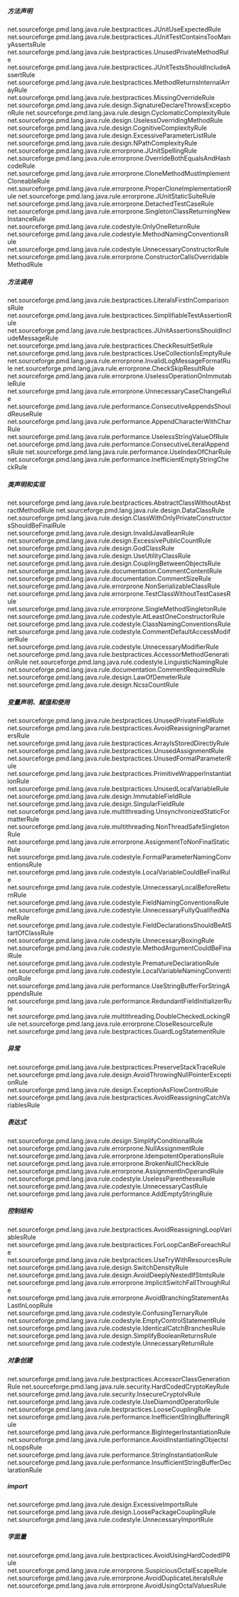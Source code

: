 ##### 方法声明
net.sourceforge.pmd.lang.java.rule.bestpractices.JUnitUseExpectedRule
net.sourceforge.pmd.lang.java.rule.bestpractices.JUnitTestContainsTooManyAssertsRule
net.sourceforge.pmd.lang.java.rule.bestpractices.UnusedPrivateMethodRule
net.sourceforge.pmd.lang.java.rule.bestpractices.JUnitTestsShouldIncludeAssertRule
net.sourceforge.pmd.lang.java.rule.bestpractices.MethodReturnsInternalArrayRule
net.sourceforge.pmd.lang.java.rule.bestpractices.MissingOverrideRule
net.sourceforge.pmd.lang.java.rule.design.SignatureDeclareThrowsExceptionRule
net.sourceforge.pmd.lang.java.rule.design.CyclomaticComplexityRule
net.sourceforge.pmd.lang.java.rule.design.UselessOverridingMethodRule
net.sourceforge.pmd.lang.java.rule.design.CognitiveComplexityRule
net.sourceforge.pmd.lang.java.rule.design.ExcessiveParameterListRule
net.sourceforge.pmd.lang.java.rule.design.NPathComplexityRule
net.sourceforge.pmd.lang.java.rule.errorprone.JUnitSpellingRule
net.sourceforge.pmd.lang.java.rule.errorprone.OverrideBothEqualsAndHashcodeRule
net.sourceforge.pmd.lang.java.rule.errorprone.CloneMethodMustImplementCloneableRule
net.sourceforge.pmd.lang.java.rule.errorprone.ProperCloneImplementationRule
net.sourceforge.pmd.lang.java.rule.errorprone.JUnitStaticSuiteRule
net.sourceforge.pmd.lang.java.rule.errorprone.DetachedTestCaseRule
net.sourceforge.pmd.lang.java.rule.errorprone.SingletonClassReturningNewInstanceRule
net.sourceforge.pmd.lang.java.rule.codestyle.OnlyOneReturnRule
net.sourceforge.pmd.lang.java.rule.codestyle.MethodNamingConventionsRule
net.sourceforge.pmd.lang.java.rule.codestyle.UnnecessaryConstructorRule
net.sourceforge.pmd.lang.java.rule.errorprone.ConstructorCallsOverridableMethodRule

##### 方法调用
net.sourceforge.pmd.lang.java.rule.bestpractices.LiteralsFirstInComparisonsRule
net.sourceforge.pmd.lang.java.rule.bestpractices.SimplifiableTestAssertionRule
net.sourceforge.pmd.lang.java.rule.bestpractices.JUnitAssertionsShouldIncludeMessageRule
net.sourceforge.pmd.lang.java.rule.bestpractices.CheckResultSetRule
net.sourceforge.pmd.lang.java.rule.bestpractices.UseCollectionIsEmptyRule
net.sourceforge.pmd.lang.java.rule.errorprone.InvalidLogMessageFormatRule
net.sourceforge.pmd.lang.java.rule.errorprone.CheckSkipResultRule
net.sourceforge.pmd.lang.java.rule.errorprone.UselessOperationOnImmutableRule
net.sourceforge.pmd.lang.java.rule.errorprone.UnnecessaryCaseChangeRule
net.sourceforge.pmd.lang.java.rule.performance.ConsecutiveAppendsShouldReuseRule
net.sourceforge.pmd.lang.java.rule.performance.AppendCharacterWithCharRule
net.sourceforge.pmd.lang.java.rule.performance.UselessStringValueOfRule
net.sourceforge.pmd.lang.java.rule.performance.ConsecutiveLiteralAppendsRule
net.sourceforge.pmd.lang.java.rule.performance.UseIndexOfCharRule
net.sourceforge.pmd.lang.java.rule.performance.InefficientEmptyStringCheckRule

##### 类声明和实现
net.sourceforge.pmd.lang.java.rule.bestpractices.AbstractClassWithoutAbstractMethodRule
net.sourceforge.pmd.lang.java.rule.design.DataClassRule
net.sourceforge.pmd.lang.java.rule.design.ClassWithOnlyPrivateConstructorsShouldBeFinalRule
net.sourceforge.pmd.lang.java.rule.design.InvalidJavaBeanRule
net.sourceforge.pmd.lang.java.rule.design.ExcessivePublicCountRule
net.sourceforge.pmd.lang.java.rule.design.GodClassRule
net.sourceforge.pmd.lang.java.rule.design.UseUtilityClassRule
net.sourceforge.pmd.lang.java.rule.design.CouplingBetweenObjectsRule
net.sourceforge.pmd.lang.java.rule.documentation.CommentContentRule
net.sourceforge.pmd.lang.java.rule.documentation.CommentSizeRule
net.sourceforge.pmd.lang.java.rule.errorprone.NonSerializableClassRule
net.sourceforge.pmd.lang.java.rule.errorprone.TestClassWithoutTestCasesRule
net.sourceforge.pmd.lang.java.rule.errorprone.SingleMethodSingletonRule
net.sourceforge.pmd.lang.java.rule.codestyle.AtLeastOneConstructorRule
net.sourceforge.pmd.lang.java.rule.codestyle.ClassNamingConventionsRule
net.sourceforge.pmd.lang.java.rule.codestyle.CommentDefaultAccessModifierRule
net.sourceforge.pmd.lang.java.rule.codestyle.UnnecessaryModifierRule
net.sourceforge.pmd.lang.java.rule.bestpractices.AccessorMethodGenerationRule
net.sourceforge.pmd.lang.java.rule.codestyle.LinguisticNamingRule
net.sourceforge.pmd.lang.java.rule.documentation.CommentRequiredRule
net.sourceforge.pmd.lang.java.rule.design.LawOfDemeterRule
net.sourceforge.pmd.lang.java.rule.design.NcssCountRule

##### 变量声明、赋值和使用
net.sourceforge.pmd.lang.java.rule.bestpractices.UnusedPrivateFieldRule
net.sourceforge.pmd.lang.java.rule.bestpractices.AvoidReassigningParametersRule
net.sourceforge.pmd.lang.java.rule.bestpractices.ArrayIsStoredDirectlyRule
net.sourceforge.pmd.lang.java.rule.bestpractices.UnusedAssignmentRule
net.sourceforge.pmd.lang.java.rule.bestpractices.UnusedFormalParameterRule
net.sourceforge.pmd.lang.java.rule.bestpractices.PrimitiveWrapperInstantiationRule
net.sourceforge.pmd.lang.java.rule.bestpractices.UnusedLocalVariableRule
net.sourceforge.pmd.lang.java.rule.design.ImmutableFieldRule
net.sourceforge.pmd.lang.java.rule.design.SingularFieldRule
net.sourceforge.pmd.lang.java.rule.multithreading.UnsynchronizedStaticFormatterRule
net.sourceforge.pmd.lang.java.rule.multithreading.NonThreadSafeSingletonRule
net.sourceforge.pmd.lang.java.rule.errorprone.AssignmentToNonFinalStaticRule
net.sourceforge.pmd.lang.java.rule.codestyle.FormalParameterNamingConventionsRule
net.sourceforge.pmd.lang.java.rule.codestyle.LocalVariableCouldBeFinalRule
net.sourceforge.pmd.lang.java.rule.codestyle.UnnecessaryLocalBeforeReturnRule
net.sourceforge.pmd.lang.java.rule.codestyle.FieldNamingConventionsRule
net.sourceforge.pmd.lang.java.rule.codestyle.UnnecessaryFullyQualifiedNameRule
net.sourceforge.pmd.lang.java.rule.codestyle.FieldDeclarationsShouldBeAtStartOfClassRule
net.sourceforge.pmd.lang.java.rule.codestyle.UnnecessaryBoxingRule
net.sourceforge.pmd.lang.java.rule.codestyle.MethodArgumentCouldBeFinalRule
net.sourceforge.pmd.lang.java.rule.codestyle.PrematureDeclarationRule
net.sourceforge.pmd.lang.java.rule.codestyle.LocalVariableNamingConventionsRule
net.sourceforge.pmd.lang.java.rule.performance.UseStringBufferForStringAppendsRule
net.sourceforge.pmd.lang.java.rule.performance.RedundantFieldInitializerRule
net.sourceforge.pmd.lang.java.rule.multithreading.DoubleCheckedLockingRule
net.sourceforge.pmd.lang.java.rule.errorprone.CloseResourceRule
net.sourceforge.pmd.lang.java.rule.bestpractices.GuardLogStatementRule

##### 异常
net.sourceforge.pmd.lang.java.rule.bestpractices.PreserveStackTraceRule
net.sourceforge.pmd.lang.java.rule.design.AvoidThrowingNullPointerExceptionRule
net.sourceforge.pmd.lang.java.rule.design.ExceptionAsFlowControlRule
net.sourceforge.pmd.lang.java.rule.bestpractices.AvoidReassigningCatchVariablesRule

##### 表达式
net.sourceforge.pmd.lang.java.rule.design.SimplifyConditionalRule
net.sourceforge.pmd.lang.java.rule.errorprone.NullAssignmentRule
net.sourceforge.pmd.lang.java.rule.errorprone.IdempotentOperationsRule
net.sourceforge.pmd.lang.java.rule.errorprone.BrokenNullCheckRule
net.sourceforge.pmd.lang.java.rule.errorprone.AssignmentInOperandRule
net.sourceforge.pmd.lang.java.rule.codestyle.UselessParenthesesRule
net.sourceforge.pmd.lang.java.rule.codestyle.UnnecessaryCastRule
net.sourceforge.pmd.lang.java.rule.performance.AddEmptyStringRule

##### 控制结构
net.sourceforge.pmd.lang.java.rule.bestpractices.AvoidReassigningLoopVariablesRule
net.sourceforge.pmd.lang.java.rule.bestpractices.ForLoopCanBeForeachRule
net.sourceforge.pmd.lang.java.rule.bestpractices.UseTryWithResourcesRule
net.sourceforge.pmd.lang.java.rule.design.SwitchDensityRule
net.sourceforge.pmd.lang.java.rule.design.AvoidDeeplyNestedIfStmtsRule
net.sourceforge.pmd.lang.java.rule.errorprone.ImplicitSwitchFallThroughRule
net.sourceforge.pmd.lang.java.rule.errorprone.AvoidBranchingStatementAsLastInLoopRule
net.sourceforge.pmd.lang.java.rule.codestyle.ConfusingTernaryRule
net.sourceforge.pmd.lang.java.rule.codestyle.EmptyControlStatementRule
net.sourceforge.pmd.lang.java.rule.codestyle.IdenticalCatchBranchesRule
net.sourceforge.pmd.lang.java.rule.design.SimplifyBooleanReturnsRule
net.sourceforge.pmd.lang.java.rule.codestyle.UnnecessaryReturnRule

##### 对象创建
net.sourceforge.pmd.lang.java.rule.bestpractices.AccessorClassGenerationRule
net.sourceforge.pmd.lang.java.rule.security.HardCodedCryptoKeyRule
net.sourceforge.pmd.lang.java.rule.security.InsecureCryptoIvRule
net.sourceforge.pmd.lang.java.rule.codestyle.UseDiamondOperatorRule
net.sourceforge.pmd.lang.java.rule.bestpractices.LooseCouplingRule
net.sourceforge.pmd.lang.java.rule.performance.InefficientStringBufferingRule
net.sourceforge.pmd.lang.java.rule.performance.BigIntegerInstantiationRule
net.sourceforge.pmd.lang.java.rule.performance.AvoidInstantiatingObjectsInLoopsRule
net.sourceforge.pmd.lang.java.rule.performance.StringInstantiationRule
net.sourceforge.pmd.lang.java.rule.performance.InsufficientStringBufferDeclarationRule

##### import
net.sourceforge.pmd.lang.java.rule.design.ExcessiveImportsRule
net.sourceforge.pmd.lang.java.rule.design.LoosePackageCouplingRule
net.sourceforge.pmd.lang.java.rule.codestyle.UnnecessaryImportRule

##### 字面量
net.sourceforge.pmd.lang.java.rule.bestpractices.AvoidUsingHardCodedIPRule
net.sourceforge.pmd.lang.java.rule.errorprone.SuspiciousOctalEscapeRule
net.sourceforge.pmd.lang.java.rule.errorprone.AvoidDuplicateLiteralsRule
net.sourceforge.pmd.lang.java.rule.errorprone.AvoidUsingOctalValuesRule